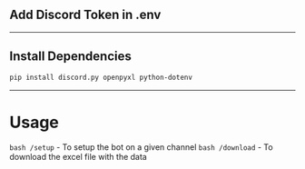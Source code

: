 ## Add Discord Token in .env
___________________________________
## Install Dependencies
```bash 
pip install discord.py openpyxl python-dotenv
```
___________________________________
# Usage
```bash /setup``` - To setup the bot on a given channel
```bash /download``` - To download the excel file with the data

